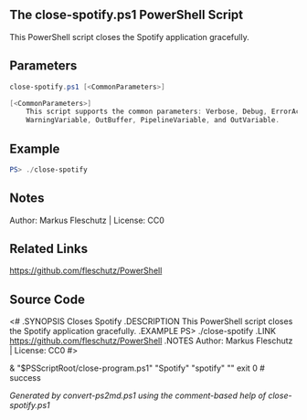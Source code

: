 ## The close-spotify.ps1 PowerShell Script

This PowerShell script closes the Spotify application gracefully.

## Parameters
```powershell
close-spotify.ps1 [<CommonParameters>]

[<CommonParameters>]
    This script supports the common parameters: Verbose, Debug, ErrorAction, ErrorVariable, WarningAction, 
    WarningVariable, OutBuffer, PipelineVariable, and OutVariable.
```

## Example
```powershell
PS> ./close-spotify

```

## Notes
Author: Markus Fleschutz | License: CC0

## Related Links
https://github.com/fleschutz/PowerShell

## Source Code
<#
.SYNOPSIS
	Closes Spotify
.DESCRIPTION
	This PowerShell script closes the Spotify application gracefully.
.EXAMPLE
	PS> ./close-spotify
.LINK
	https://github.com/fleschutz/PowerShell
.NOTES
	Author: Markus Fleschutz | License: CC0
#>

& "$PSScriptRoot/close-program.ps1" "Spotify" "spotify" ""
exit 0 # success

*Generated by convert-ps2md.ps1 using the comment-based help of close-spotify.ps1*
